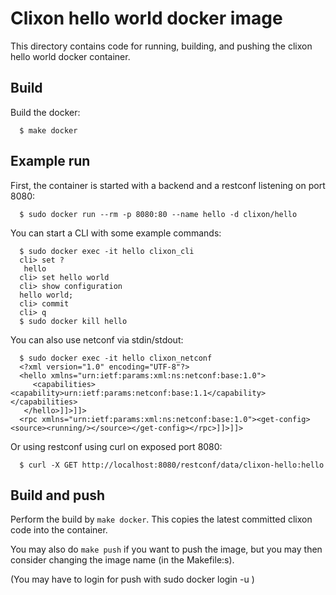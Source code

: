 # Clixon hello world docker image

This directory contains code for running, building, and pushing the clixon hello world docker container. 

## Build

Build the docker:
```
  $ make docker
```

## Example run

First, the container is started with a backend and a restconf listening on port 8080:
```
  $ sudo docker run --rm -p 8080:80 --name hello -d clixon/hello
```

You can start a CLI with some example commands:
```
  $ sudo docker exec -it hello clixon_cli
  cli> set ?
   hello                 
  cli> set hello world 
  cli> show configuration 
  hello world;
  cli> commit
  cli> q
  $ sudo docker kill hello
```

You can also use netconf via stdin/stdout:
```
  $ sudo docker exec -it hello clixon_netconf
  <?xml version="1.0" encoding="UTF-8"?>
  <hello xmlns="urn:ietf:params:xml:ns:netconf:base:1.0">
     <capabilities><capability>urn:ietf:params:netconf:base:1.1</capability></capabilities>
   </hello>]]>]]>
  <rpc xmlns="urn:ietf:params:xml:ns:netconf:base:1.0"><get-config><source><running/></source></get-config></rpc>]]>]]>
```

Or using restconf using curl on exposed port 8080:
```
  $ curl -X GET http://localhost:8080/restconf/data/clixon-hello:hello
 ```

## Build and push

Perform the build by `make docker`. This copies the latest committed clixon code into the container.

You may also do `make push` if you want to push the image, but you may then consider changing the image name (in the Makefile:s).

(You may have to login for push with sudo docker login -u <username>)

